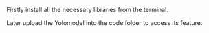 Firstly install all the necessary libraries from the terminal.

Later upload the Yolomodel into the code folder to access its feature.
